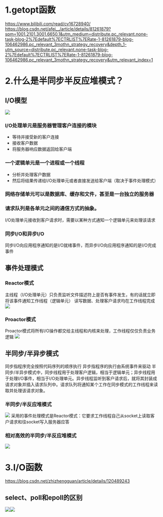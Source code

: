 # 1.getopt函数
https://www.bilibili.com/read/cv16728940/
https://blog.csdn.net/afei__/article/details/81261879?spm=1001.2101.3001.6650.1&utm_medium=distribute.pc_relevant.none-task-blog-2%7Edefault%7ECTRLIST%7ERate-1-81261879-blog-106462986.pc_relevant_3mothn_strategy_recovery&depth_1-utm_source=distribute.pc_relevant.none-task-blog-2%7Edefault%7ECTRLIST%7ERate-1-81261879-blog-106462986.pc_relevant_3mothn_strategy_recovery&utm_relevant_index=1

# 2.什么是半同步半反应堆模式？
## I/O模型
![](images/2023-01-04-11-58-59.png)
### I/O处理单元是服务器管理客户连接的模块
- 等待并接受新的客户连接
- 接收客户数据
- 将服务器响应数据返回给客户端
### 一个逻辑单元是一个进程或一个线程
- 分析并处理客户数据
- 然后将结果传递给I/O处理单元或者直接发送给客户端（取决于事件处理模式）

### 网络存储单元可以是数据库、缓存和文件，甚至是一台独立的服务器

### 请求队列是各单元之间的通信方式的抽象。
I/O处理单元接收到客户请求时，需要以某种方式通知一个逻辑单元来处理该请求

### 同步I/O和异步I/O
同步I/O向应用程序通知的是I/O就绪事件，而异步I/O向应用程序通知的是I/O完成事件

## 事件处理模式
### Reactor模式
主线程（I/O处理单元）只负责监听文件描述符上是否有事件发生，有的话就立即将该事件通知工作线程（逻辑单元）
读写数据、处理客户请求均在工作线程完成
![](images/2023-01-04-12-50-13.png)
### Proactor模式
Proactor模式将所有I/O操作都交给主线程和内核来处理，工作线程仅仅负责业务逻辑
![](images/2023-01-04-13-34-01.png)


## 半同步/半异步模式
同步指程序完全按照代码序列的顺序执行
异步指程序的执行由系统事件来驱动
半同步/半异步模式中，同步线程用于处理客户逻辑，相当于逻辑单元；异步线程用于处理I/O事件，相当于I/O处理单元。异步线程监听到客户请求后，就将其封装成请求对象并插入请求队列中。请求队列将通知某个工作在同步模式的工作线程来读取并处理该请求对象。
### 半同步/半反应堆模式
![](images/2023-01-04-13-42-19.png)
采用的事件处理模式是Reactor模式：它要求工作线程自己从socket上读取客户请求和往socket写入服务器应答
### 相对高效的半同步/半反应堆模式
![](images/2023-01-04-15-53-48.png)

# 3.I/O函数
https://blog.csdn.net/zhizhengguan/article/details/120489243

## select、poll和epoll的区别
![](images/2023-01-05-21-23-33.png)![](images/2023-01-05-21-23-38.png)